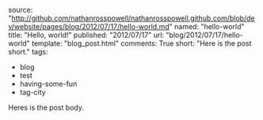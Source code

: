 source: "http://github.com/nathanrosspowell/nathanrosspowell.github.com/blob/dev/website/pages/blog/2012/07/17/hello-world.md"
named: "hello-world"
title: "Hello, world!"
published: "2012/07/17"
url: "blog/2012/07/17/hello-world"
template: "blog_post.html"
comments: True
short: "Here is the post short."
tags:
- blog
- test
- having-some-fun
- tag-city

Heres is the post body.
